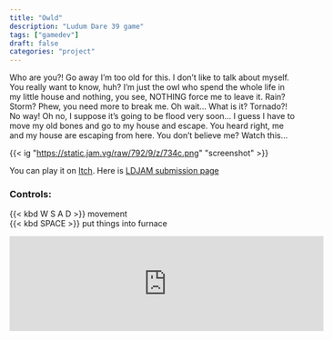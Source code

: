 ```yaml
---
title: "Owld"
description: "Ludum Dare 39 game"
tags: ["gamedev"]
draft: false
categories: "project"
---
```


Who are you?! Go away I’m too old for this. I don’t like to talk about myself. You really want to know, huh? I’m just the owl who spend the whole life in my little house and nothing, you see, NOTHING force me to leave it. Rain? Storm? Phew, you need more to break me. Oh wait… What is it? Tornado?! No way! Oh no, I suppose it’s going to be flood very soon… I guess I have to move my old bones and go to my house and escape. You heard right, me and my house are escaping from here. You don’t believe me? Watch this…

{{< ig "https://static.jam.vg/raw/792/9/z/734c.png" "screenshot" >}}

You can play it on [Itch](https://teddydd.itch.io/owld). Here is [LDJAM submission page](https://ldjam.com/events/ludum-dare/39/owld)


### Controls:

{{< kbd W S A D >}} movement <br>
{{< kbd SPACE >}} put things into furnace


<iframe frameborder="0" src="https://itch.io/embed/164155" width="552" height="167"></iframe>

<br>
